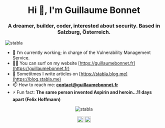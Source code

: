 <h1 align="center">Hi 👋, I'm Guillaume Bonnet</h1>
<h3 align="center">A dreamer, builder, coder, interested about security. Based in Salzburg, Österreich.</h3>
<p align="left"> <img src="https://komarev.com/ghpvc/?username=stabla" alt="stabla" /> </p>

- 🔭 I’m currently working; in charge of the Vulnerability Management Service.
- 👨‍💻 You can surf on my website [https://guillaumebonnet.fr](https://guillaumebonnet.fr)
- 📝 Sometitmes I write articles on [https://stabla.blog.me](https://blog.stabla.me)
- 📫 How to reach me: **contact@guillaumebonnet.fr**
- ⚡ Fun fact: **The same person invented Aspirin and heroin...11 days apart (Felix Hoffmann)**


<p align="center"><img src="https://github-readme-stats.vercel.app/api?username=stabla&show_icons=true" alt="stabla" /> </p>
 <link rel="stylesheet" href="https://cdn.jsdelivr.net/gh/konpa/devicon@master/devicon.min.css">

<p align="center">
<a href="https://twitter.com/gsbonnet" target="blank"><img align="center" src="https://cdn.jsdelivr.net/npm/simple-icons@3.0.1/icons/twitter.svg" alt="0xbanana" height="20" width="20" /></a>
<a href="https://www.linkedin.com/in/gs-bonnet/?locale=en_US" target="blank"><img align="center" src="https://cdn.jsdelivr.net/npm/simple-icons@3.0.1/icons/linkedin.svg" alt="jasonschorr" height="20" width="20" /></a>
</p>
